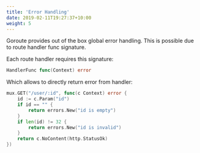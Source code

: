 ```yaml
---
title: 'Error Handling'
date: 2019-02-11T19:27:37+10:00
weight: 5
---
```


Goroute provides out of the box global error handling. This is possible due to route handler func signature.

Each route handler requires this signature:
```go
HandlerFunc func(Context) error
```

Which allows to directly return error from handler:
```go
mux.GET("/user/:id", func(c Context) error {
    id := c.Param("id")
    if id == "" {
        return errors.New("id is empty")
    }
    if len(id) != 32 {
        return errors.New("id is invalid")
    }
    return c.NoContent(http.StatusOk)
})
```